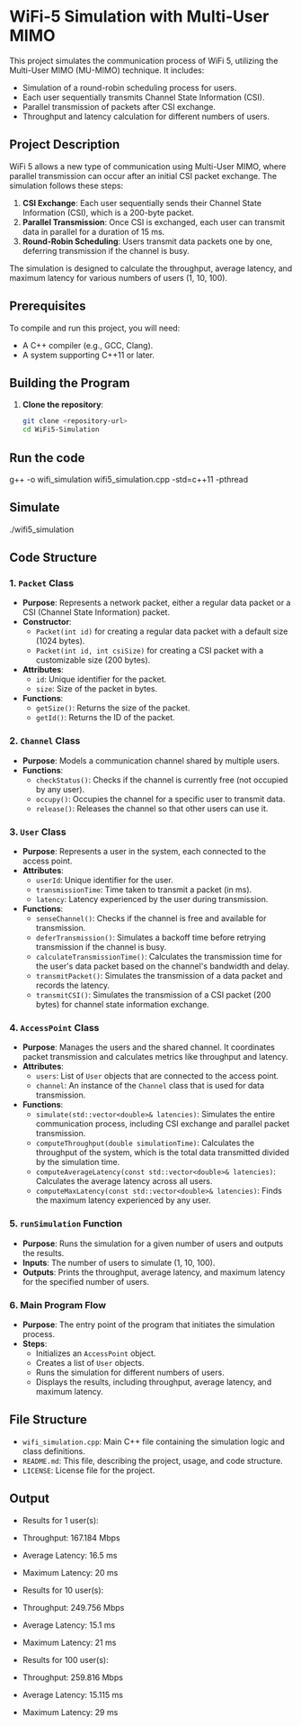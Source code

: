 # WiFi-5 Simulation with Multi-User MIMO

This project simulates the communication process of WiFi 5, utilizing the Multi-User MIMO (MU-MIMO) technique. It includes:
- Simulation of a round-robin scheduling process for users.
- Each user sequentially transmits Channel State Information (CSI).
- Parallel transmission of packets after CSI exchange.
- Throughput and latency calculation for different numbers of users.

## Project Description

WiFi 5 allows a new type of communication using Multi-User MIMO, where parallel transmission can occur after an initial CSI packet exchange. The simulation follows these steps:

1. **CSI Exchange**: Each user sequentially sends their Channel State Information (CSI), which is a 200-byte packet.
2. **Parallel Transmission**: Once CSI is exchanged, each user can transmit data in parallel for a duration of 15 ms.
3. **Round-Robin Scheduling**: Users transmit data packets one by one, deferring transmission if the channel is busy.

The simulation is designed to calculate the throughput, average latency, and maximum latency for various numbers of users (1, 10, 100).

## Prerequisites

To compile and run this project, you will need:

- A C++ compiler (e.g., GCC, Clang).
- A system supporting C++11 or later.

## Building the Program

1. **Clone the repository**:
   ```bash
   git clone <repository-url>
   cd WiFi5-Simulation

## Run the code
g++ -o wifi_simulation wifi5_simulation.cpp -std=c++11 -pthread

## Simulate 
./wifi5_simulation

## Code Structure

### 1. **`Packet` Class**
- **Purpose**: Represents a network packet, either a regular data packet or a CSI (Channel State Information) packet.
- **Constructor**:
  - `Packet(int id)` for creating a regular data packet with a default size (1024 bytes).
  - `Packet(int id, int csiSize)` for creating a CSI packet with a customizable size (200 bytes).
- **Attributes**:
  - `id`: Unique identifier for the packet.
  - `size`: Size of the packet in bytes.
- **Functions**:
  - `getSize()`: Returns the size of the packet.
  - `getId()`: Returns the ID of the packet.

### 2. **`Channel` Class**
- **Purpose**: Models a communication channel shared by multiple users.
- **Functions**:
  - `checkStatus()`: Checks if the channel is currently free (not occupied by any user).
  - `occupy()`: Occupies the channel for a specific user to transmit data.
  - `release()`: Releases the channel so that other users can use it.

### 3. **`User` Class**
- **Purpose**: Represents a user in the system, each connected to the access point.
- **Attributes**:
  - `userId`: Unique identifier for the user.
  - `transmissionTime`: Time taken to transmit a packet (in ms).
  - `latency`: Latency experienced by the user during transmission.
- **Functions**:
  - `senseChannel()`: Checks if the channel is free and available for transmission.
  - `deferTransmission()`: Simulates a backoff time before retrying transmission if the channel is busy.
  - `calculateTransmissionTime()`: Calculates the transmission time for the user's data packet based on the channel's bandwidth and delay.
  - `transmitPacket()`: Simulates the transmission of a data packet and records the latency.
  - `transmitCSI()`: Simulates the transmission of a CSI packet (200 bytes) for channel state information exchange.

### 4. **`AccessPoint` Class**
- **Purpose**: Manages the users and the shared channel. It coordinates packet transmission and calculates metrics like throughput and latency.
- **Attributes**:
  - `users`: List of `User` objects that are connected to the access point.
  - `channel`: An instance of the `Channel` class that is used for data transmission.
- **Functions**:
  - `simulate(std::vector<double>& latencies)`: Simulates the entire communication process, including CSI exchange and parallel packet transmission.
  - `computeThroughput(double simulationTime)`: Calculates the throughput of the system, which is the total data transmitted divided by the simulation time.
  - `computeAverageLatency(const std::vector<double>& latencies)`: Calculates the average latency across all users.
  - `computeMaxLatency(const std::vector<double>& latencies)`: Finds the maximum latency experienced by any user.

### 5. **`runSimulation` Function**
- **Purpose**: Runs the simulation for a given number of users and outputs the results.
- **Inputs**: The number of users to simulate (1, 10, 100).
- **Outputs**: Prints the throughput, average latency, and maximum latency for the specified number of users.

### 6. **Main Program Flow**
- **Purpose**: The entry point of the program that initiates the simulation process.
- **Steps**:
  - Initializes an `AccessPoint` object.
  - Creates a list of `User` objects.
  - Runs the simulation for different numbers of users.
  - Displays the results, including throughput, average latency, and maximum latency.

## File Structure

- `wifi_simulation.cpp`: Main C++ file containing the simulation logic and class definitions.
- `README.md`: This file, describing the project, usage, and code structure.
- `LICENSE`: License file for the project.

## Output
- Results for 1 user(s):
- Throughput: 167.184 Mbps
- Average Latency: 16.5 ms
- Maximum Latency: 20 ms

- Results for 10 user(s):
- Throughput: 249.756 Mbps
- Average Latency: 15.1 ms
- Maximum Latency: 21 ms

- Results for 100 user(s):
- Throughput: 259.816 Mbps
- Average Latency: 15.115 ms
- Maximum Latency: 29 ms

